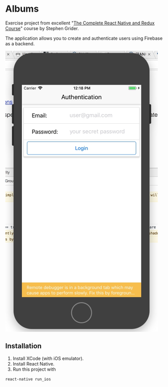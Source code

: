 # Albums

Exercise project from excellent "[The Complete React Native and Redux Course](https://www.udemy.com/the-complete-react-native-and-redux-course/learn/v4/overview)" course by Stephen Grider.

The application allows you to create and authenticate users using Firebase as a backend.

![App screen shot](./screen.jpg)

## Installation

1. Install XCode (with iOS emulator).
2. Install React Native.
3. Run this project with

```
react-native run_ios
```

